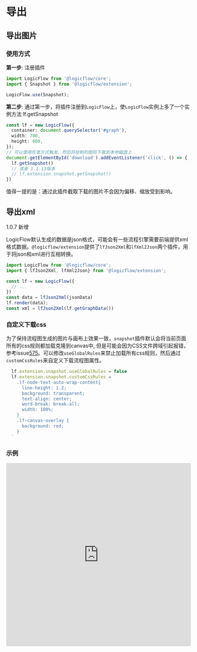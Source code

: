 # 导出

## 导出图片

### 使用方式

**第一步**: 注册插件

```ts
import LogicFlow from '@logicflow/core';
import { Snapshot } from '@logicflow/extension';

LogicFlow.use(Snapshot);
```

**第二步**:
通过第一步，将插件注册到`LogicFlow`上，使`LogicFlow`实例上多了一个实例方法 lf.getSnapshot

```ts
const lf = new LogicFlow({
  container: document.querySelector('#graph'),
  width: 700,
  height: 600,
});
// 可以使用任意方式触发，然后将绘制的图形下载到本地磁盘上
document.getElementById('download').addEventListener('click', () => {
  lf.getSnapshot()
  // 或者 1.1.13版本
  // lf.extension.snapshot.getSnapshot()
})
```

值得一提的是：通过此插件截取下载的图片不会因为偏移、缩放受到影响。

## 导出xml

1.0.7 新增

LogicFlow默认生成的数据是json格式，可能会有一些流程引擎需要前端提供xml格式数据。`@logicflow/extension`提供了`lfJson2Xml`和`lfXml2Json`两个插件，用于将json和xml进行互相转换。

```ts
import LogicFlow from '@logicflow/core';
import { lfJson2Xml, lfXml2Json} from '@logicflow/extension';

const lf = new LogicFlow({
  // ...
})
const data = lfJson2Xml(jsonData)
lf.render(data);
const xml = lfJson2Xml(lf.getGraphData())
```

### 自定义下载css

为了保持流程图生成的图片与画布上效果一致，`snapshot`插件默认会将当前页面所有的css规则都加载克隆到canvas中, 但是可能会因为CSS文件跨域引起报错，参考issue[575](https://github.com/didi/LogicFlow/issues/575)。可以修改`useGlobalRules`来禁止加载所有css规则，然后通过`customCssRules`来自定义下载流程图属性。

```js
  lf.extension.snapshot.useGlobalRules = false
  lf.extension.snapshot.customCssRules = `
    .lf-node-text-auto-wrap-content{
      line-height: 1.2;
      background: transparent;
      text-align: center;
      word-break: break-all;
      width: 100%;
    }
    .lf-canvas-overlay {
      background: red;
    }
  `
```
### 示例

<iframe src="https://codesandbox.io/embed/logicflow-base21-o3vqi?fontsize=14&hidenavigation=1&theme=dark&view=preview"
     style="width:100%; height:500px; border:0; border-radius: 4px; overflow:hidden;"
     title="logicflow-base21"
     allow="accelerometer; ambient-light-sensor; camera; encrypted-media; geolocation; gyroscope; hid; microphone; midi; payment; usb; vr; xr-spatial-tracking"
     sandbox="allow-forms allow-modals allow-popups allow-presentation allow-same-origin allow-scripts"
   ></iframe>